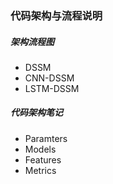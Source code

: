 ### 代码架构与流程说明

##### 架构流程图

- DSSM
- CNN-DSSM
- LSTM-DSSM


##### 代码架构笔记

- Paramters
- Models
- Features
- Metrics